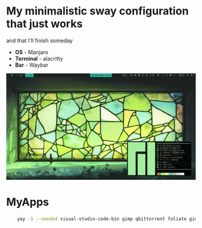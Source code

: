 # My minimalistic sway configuration that just works
and that I'll finish someday

- **OS** - Manjaro
- **Terminal** - alacritty
- **Bar** - Waybar


![1](https://github.com/Songbirdwhosing/EgLaptopDotfiles/blob/main/assets/swappy-20230810_154040.png)


# MyApps
```bash
    yay -S --needed visual-studio-code-bin gimp qbittorrent foliate gimp obsidian telegram-desktop yt-dlp bat    
```

